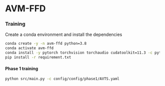 # AVM-FFD

### Training

Create a conda environment and install the dependencies
```sh
conda create -y -n avm-ffd python=3.8
conda activate avm-ffd
conda install -y pytorch torchvision torchaudio cudatoolkit=11.3 -c pytorch
pip install -r requirement.txt
```

#### Phase 1 training
```sh
python src/main.py -c config/config/phase1/AVTS.yaml 
```
